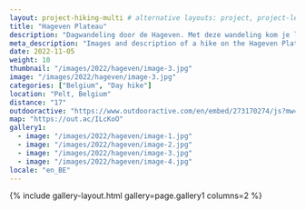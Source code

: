 ```yaml
---
layout: project-hiking-multi # alternative layouts: project, project-left, project-right, project-top
title: "Hageven Plateau"
description: "Dagwandeling door de Hageven. Met deze wandeling kom je langs alle uitkijktorens en langs de bekende houten wandelbrug. Geniet van de rust en de vogels."
meta_description: "Images and description of a hike on the Hageven Plateau near Pelt in Belgium."
date: 2022-11-05
weight: 10
thumbnail: "/images/2022/hageven/image-3.jpg"
image: "/images/2022/hageven/image-3.jpg"
categories: ["Belgium", "Day hike"]
location: "Pelt, Belgium"
distance: "17"
outdooractive: "https://www.outdooractive.com/en/embed/273170274/js?mw=false&usr=4imcb1&key=USR-LKA30EGO-EMWGMIS4-4OSSTG7J"
map: "https://out.ac/ILcKoO"
gallery1:
  - image: "/images/2022/hageven/image-1.jpg"
  - image: "/images/2022/hageven/image-2.jpg"
  - image: "/images/2022/hageven/image-3.jpg"
  - image: "/images/2022/hageven/image-4.jpg"
locale: "en_BE"
---
```


{% include gallery-layout.html gallery=page.gallery1 columns=2 %}

